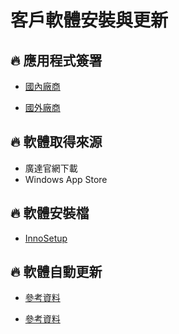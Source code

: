 # 客戶軟體安裝與更新

## 🔥 應用程式簽署

- [國內廠商](https://www.cloudmax.com.tw/product/code-signing-certificates)

- [國外廠商](https://sectigo.com/ssl-certificates-tls/code-signing)

## 🔥 軟體取得來源

- 廣達官網下載
- Windows App Store

## 🔥 軟體安裝檔

- [InnoSetup](https://jrsoftware.org/isinfo.php)

## 🔥 軟體自動更新

- [參考資料](https://itw01.com/8IRXDEV.html)

- [參考資料](https://www.it145.com/9/110334.html)
